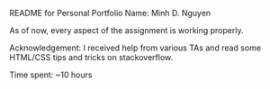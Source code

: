 README for Personal Portfolio
Name: Minh D. Nguyen

As of now, every aspect of the assignment is working properly.

Acknowledgement: I received help from various TAs and read some HTML/CSS tips and tricks on stackoverflow.

Time spent: ~10 hours
